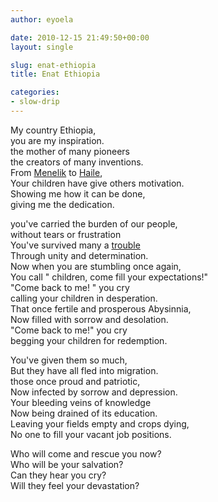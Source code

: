 ```yaml
---
author: eyoela

date: 2010-12-15 21:49:50+00:00
layout: single

slug: enat-ethiopia
title: Enat Ethiopia

categories:
- slow-drip
---
```



My country Ethiopia,   
you are my inspiration.   
the mother of many pioneers   
the creators of many inventions.   
From [Menelik](http://en.wikipedia.org/wiki/Menelik_II) to [Haile](http://en.wikipedia.org/wiki/Haile_Selassie_I),   
Your children have give others motivation.   
Showing me how it can be done,   
giving me the dedication.   
   
you've carried the burden of our people,   
without tears or frustration   
You've survived many a [trouble](http://en.wikipedia.org/wiki/1983%E2%80%931985_famine_in_Ethiopia)   
Through unity and determination.   
Now when you are stumbling once again,   
You call " children, come fill your expectations!"   
"Come back to me! " you cry   
calling your children in desperation.   
That once fertile and prosperous Abysinnia,   
Now filled with sorrow and desolation.   
"Come back to me!" you cry   
begging your children for redemption.   
   
You've given them so much,   
But they have all fled into migration.   
those once proud and patriotic,   
Now infected by sorrow and depression.   
Your bleeding veins of knowledge   
Now being drained of its education.   
Leaving your fields empty and crops dying,   
No one to fill your vacant job positions.   
   
   
Who will come and rescue you now?   
Who will be your salvation?   
Can they hear you cry?   
Will they feel your devastation?   
